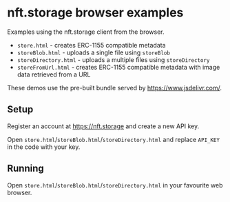 # nft.storage browser examples

Examples using the nft.storage client from the browser.

- `store.html` - creates ERC-1155 compatible metadata
- `storeBlob.html` - uploads a single file using `storeBlob`
- `storeDirectory.html` - uploads a multiple files using `storeDirectory`
- `storeFromUrl.html` - creates ERC-1155 compatible metadata with image data retrieved from a URL

These demos use the pre-built bundle served by https://www.jsdelivr.com/.

## Setup

Register an account at https://nft.storage and create a new API key.

Open `store.html`/`storeBlob.html`/`storeDirectory.html` and replace `API_KEY` in the code with your key.

## Running

Open `store.html`/`storeBlob.html`/`storeDirectory.html` in your favourite web browser.
